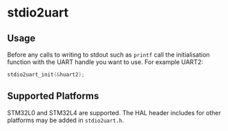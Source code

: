 # stdio2uart

## Usage
Before any calls to writing to stdout such as `printf` call the initialisation function with the UART handle you want to use. For example UART2:
```c
stdio2uart_init(&huart2);
```

## Supported Platforms
STM32L0 and STM32L4 are supported. The HAL header includes for other platforms may be added in `stdio2uart.h`.
